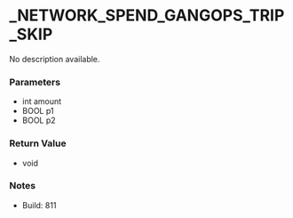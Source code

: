 # _NETWORK_SPEND_GANGOPS_TRIP_SKIP

No description available.

### Parameters
* int amount
* BOOL p1
* BOOL p2

### Return Value
* void

### Notes
* Build: 811

